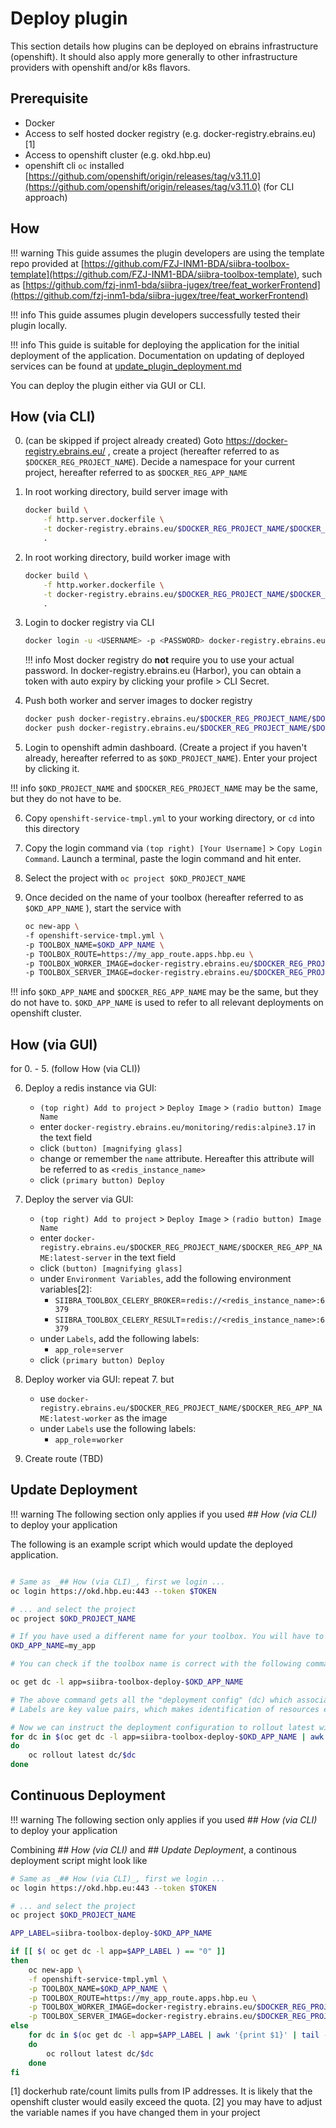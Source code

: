 # Deploy plugin

This section details how plugins can be deployed on ebrains infrastructure (openshift). It should also apply more generally to other infrastructure providers with openshift and/or k8s flavors.

## Prerequisite

- Docker
- Access to self hosted docker registry (e.g. docker-registry.ebrains.eu) [1]
- Access to openshift cluster (e.g. okd.hbp.eu)
- openshift cli `oc` installed [https://github.com/openshift/origin/releases/tag/v3.11.0](https://github.com/openshift/origin/releases/tag/v3.11.0) (for CLI approach)


## How

!!! warning
    This guide assumes the plugin developers are using the template repo provided at [https://github.com/FZJ-INM1-BDA/siibra-toolbox-template](https://github.com/FZJ-INM1-BDA/siibra-toolbox-template), such as [https://github.com/fzj-inm1-bda/siibra-jugex/tree/feat_workerFrontend](https://github.com/fzj-inm1-bda/siibra-jugex/tree/feat_workerFrontend)

!!! info
    This guide assumes plugin developers successfully tested their plugin locally.

!!! info
    This guide is suitable for deploying the application for the initial deployment of the application. Documentation on updating of deployed services can be found at [update_plugin_deployment.md](update_plugin_deployment.md)

You can deploy the plugin either via GUI or CLI.

## How (via CLI)

0. (can be skipped if project already created) Goto https://docker-registry.ebrains.eu/ , create a project (hereafter referred to as `$DOCKER_REG_PROJECT_NAME`). Decide a namespace for your current project, hereafter referred to as `$DOCKER_REG_APP_NAME`

1. In root working directory, build server image with

    ```sh
    docker build \
        -f http.server.dockerfile \
        -t docker-registry.ebrains.eu/$DOCKER_REG_PROJECT_NAME/$DOCKER_REG_APP_NAME:latest-server \
        .
    ```
2. In root working directory, build worker image with

    ```sh
    docker build \
        -f http.worker.dockerfile \
        -t docker-registry.ebrains.eu/$DOCKER_REG_PROJECT_NAME/$DOCKER_REG_APP_NAME:latest-worker \
        .
    ```
3. Login to docker registry via CLI

    ```sh
    docker login -u <USERNAME> -p <PASSWORD> docker-registry.ebrains.eu
    ```

    !!! info
        Most docker registry do **not** require you to use your actual password. In docker-registry.ebrains.eu (Harbor), you can obtain a token with auto expiry by clicking your profile > CLI Secret.

4. Push both worker and server images to docker registry

    ```sh
    docker push docker-registry.ebrains.eu/$DOCKER_REG_PROJECT_NAME/$DOCKER_REG_APP_NAME:latest-worker 
    docker push docker-registry.ebrains.eu/$DOCKER_REG_PROJECT_NAME/$DOCKER_REG_APP_NAME:latest-server 
    ```

5. Login to openshift admin dashboard. (Create a project if you haven't already, hereafter referred to as `$OKD_PROJECT_NAME`). Enter your project by clicking it.

!!! info
    `$OKD_PROJECT_NAME` and `$DOCKER_REG_PROJECT_NAME` may be the same, but they do not have to be.

6. Copy `openshift-service-tmpl.yml` to your working directory, or `cd` into this directory

7. Copy the login command via `(top right) [Your Username]` > `Copy Login Command`. Launch a terminal, paste the login command and hit enter.

8. Select the project with `oc project $OKD_PROJECT_NAME`

9. Once decided on the name of your toolbox (hereafter referred to as `$OKD_APP_NAME` ), start the service with 
    ```sh
    oc new-app \
    -f openshift-service-tmpl.yml \
    -p TOOLBOX_NAME=$OKD_APP_NAME \
    -p TOOLBOX_ROUTE=https://my_app_route.apps.hbp.eu \
    -p TOOLBOX_WORKER_IMAGE=docker-registry.ebrains.eu/$DOCKER_REG_PROJECT_NAME/$DOCKER_REG_APP_NAME:latest-worker \
    -p TOOLBOX_SERVER_IMAGE=docker-registry.ebrains.eu/$DOCKER_REG_PROJECT_NAME/$DOCKER_REG_APP_NAME:latest-server

    ```

!!! info
    `$OKD_APP_NAME` and `$DOCKER_REG_APP_NAME` may be the same, but they do not have to. `$OKD_APP_NAME` is used to refer to all relevant deployments on openshift cluster.

## How (via GUI)

for 0. - 5. (follow How (via CLI))

6. Deploy a redis instance via GUI:
    - `(top right) Add to project` > `Deploy Image` > `(radio button) Image Name`
    - enter `docker-registry.ebrains.eu/monitoring/redis:alpine3.17` in the text field
    - click `(button) [magnifying glass]`
    - change or remember the `name` attribute. Hereafter this attribute will be referred to as `<redis_instance_name>`
    - click `(primary button) Deploy`

7. Deploy the server via GUI:

    - `(top right) Add to project` > `Deploy Image` > `(radio button) Image Name`
    - enter `docker-registry.ebrains.eu/$DOCKER_REG_PROJECT_NAME/$DOCKER_REG_APP_NAME:latest-server` in the text field
    - click `(button) [magnifying glass]`
    - under `Environment Variables`, add the following environment variables[2]:
        - `SIIBRA_TOOLBOX_CELERY_BROKER`=`redis://<redis_instance_name>:6379`
        - `SIIBRA_TOOLBOX_CELERY_RESULT`=`redis://<redis_instance_name>:6379`
    - under `Labels`, add the following labels:
        - `app_role`=`server`
    - click `(primary button) Deploy`

8. Deploy worker via GUI: repeat 7. but
    - use `docker-registry.ebrains.eu/$DOCKER_REG_PROJECT_NAME/$DOCKER_REG_APP_NAME:latest-worker` as the image
    - under `Labels` use the following labels:
        - `app_role`=`worker`

9. Create route (TBD)

## Update Deployment

!!! warning
    The following section only applies if you used _## How (via CLI)_ to deploy your application

The following is an example script which would update the deployed application. 

```sh

# Same as _## How (via CLI)_, first we login ...
oc login https://okd.hbp.eu:443 --token $TOKEN

# ... and select the project
oc project $OKD_PROJECT_NAME

# If you have used a different name for your toolbox. You will have to update this
OKD_APP_NAME=my_app

# You can check if the toolbox name is correct with the following command (should print out three rows)

oc get dc -l app=siibra-toolbox-deploy-$OKD_APP_NAME

# The above command gets all the "deployment config" (dc) which associated with the label app=siibra-toolbox-deploy-$OKD_APP_NAME 
# Labels are key value pairs, which makes identification of resources easier

# Now we can instruct the deployment configuration to rollout latest with
for dc in $(oc get dc -l app=siibra-toolbox-deploy-$OKD_APP_NAME | awk '{print $1}' | tail -n +2)
do 
    oc rollout latest dc/$dc
done
```

## Continuous Deployment

!!! warning
    The following section only applies if you used _## How (via CLI)_ to deploy your application

Combining _## How (via CLI)_ and _## Update Deployment_, a continous deployment script might look like

```bash
# Same as _## How (via CLI)_, first we login ...
oc login https://okd.hbp.eu:443 --token $TOKEN

# ... and select the project
oc project $OKD_PROJECT_NAME

APP_LABEL=siibra-toolbox-deploy-$OKD_APP_NAME

if [[ $( oc get dc -l app=$APP_LABEL ) == "0" ]]
then
    oc new-app \
    -f openshift-service-tmpl.yml \
    -p TOOLBOX_NAME=$OKD_APP_NAME \
    -p TOOLBOX_ROUTE=https://my_app_route.apps.hbp.eu \
    -p TOOLBOX_WORKER_IMAGE=docker-registry.ebrains.eu/$DOCKER_REG_PROJECT_NAME/$DOCKER_REG_APP_NAME:latest-worker \
    -p TOOLBOX_SERVER_IMAGE=docker-registry.ebrains.eu/$DOCKER_REG_PROJECT_NAME/$DOCKER_REG_APP_NAME:latest-server
else
    for dc in $(oc get dc -l app=$APP_LABEL | awk '{print $1}' | tail -n +2)
    do 
        oc rollout latest dc/$dc
    done
fi

```

[1] dockerhub rate/count limits pulls from IP addresses. It is likely that the openshift cluster would easily exceed the quota. 
[2] you may have to adjust the variable names if you have changed them in your project

